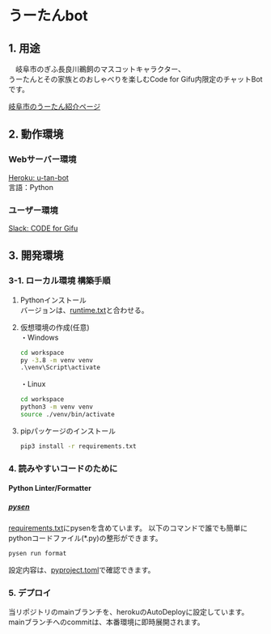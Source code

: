 # うーたんbot

## 1. 用途

　岐阜市のぎふ長良川鵜飼のマスコットキャラクター、<br>
うーたんとその家族とのおしゃべりを楽しむCode for Gifu内限定のチャットBotです。

[岐阜市のうーたん紹介ページ](https://www.city.gifu.lg.jp/18104.htm)

## 2. 動作環境

### Webサーバー環境

[Heroku: u-tan-bot](https://dashboard.heroku.com/apps/u-tan-bot)<br>
言語：Python

### ユーザー環境

[Slack: CODE for Gifu](code4gifu.slack.com)

## 3. 開発環境

### 3-1. ローカル環境 構築手順

1.  Pythonインストール<br>
    バージョンは、[runtime.txt](./runtime.txt)と合わせる。

2.  仮想環境の作成(任意)<br>
    ・Windows

    ```cmd
    cd workspace
    py -3.8 -m venv venv 
    .\venv\Script\activate
    ```

    ・Linux

    ```bash
    cd workspace
    python3 -m venv venv
    source ./venv/bin/activate
    ```

3.  pipパッケージのインストール

    ```cmd
    pip3 install -r requirements.txt
    ```

### 4. 読みやすいコードのために

#### Python Linter/Formatter

##### [pysen](https://github.com/pfnet/pysen)

[requirements.txt](./requirements.txt)にpysenを含めています。
以下のコマンドで誰でも簡単にpythonコードファイル(\*.py)の整形ができます。

```cmd
pysen run format
```

設定内容は、[pyproject.toml](./pyproject.toml)で確認できます。

### 5. デプロイ

当リポジトリのmainブランチを、herokuのAutoDeployに設定しています。
mainブランチへのcommitは、本番環境に即時展開されます。
